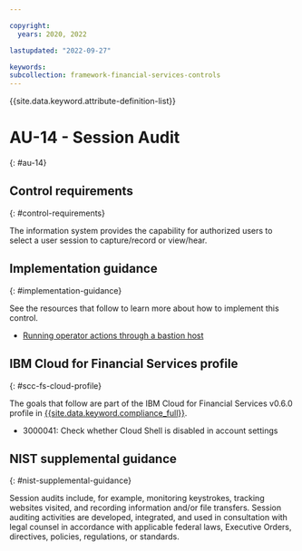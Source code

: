 ```yaml
---

copyright:
  years: 2020, 2022

lastupdated: "2022-09-27"

keywords: 
subcollection: framework-financial-services-controls
---
```


{{site.data.keyword.attribute-definition-list}}

         
# AU-14 - Session Audit
{: #au-14}

## Control requirements
{: #control-requirements}

The information system provides the capability for authorized users to select a user session to capture/record or view/hear.

## Implementation guidance
{: #implementation-guidance}

See the resources that follow to learn more about how to implement this control.

- [Running operator actions through a bastion host](/docs/framework-financial-services?topic=framework-financial-services-vpc-architecture-connectivity-bastion)

## IBM Cloud for Financial Services profile
{: #scc-fs-cloud-profile}

The goals that follow are part of the IBM Cloud for Financial Services v0.6.0 profile in [{{site.data.keyword.compliance_full}}](/docs/security-compliance?topic=security-compliance-getting-started).

- 3000041: Check whether Cloud Shell is disabled in account settings

## NIST supplemental guidance
{: #nist-supplemental-guidance}

Session audits include, for example, monitoring keystrokes, tracking websites visited, and recording information and/or file transfers. Session auditing activities are developed, integrated, and used in consultation with legal counsel in accordance with applicable federal laws, Executive Orders, directives, policies, regulations, or standards.



